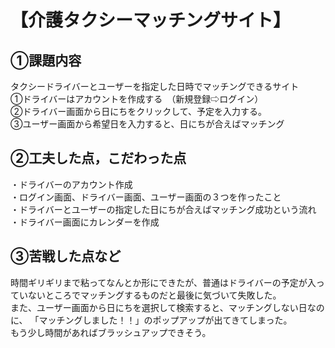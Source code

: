 # 【介護タクシーマッチングサイト】
## ①課題内容
タクシードライバーとユーザーを指定した日時でマッチングできるサイト<br>
①ドライバーはアカウントを作成する　（新規登録⇨ログイン）<br>
②ドライバー画面から日にちをクリックして、予定を入力する。<br>
③ユーザー画面から希望日を入力すると、日にちが合えばマッチング<br>

## ②工夫した点，こだわった点
・ドライバーのアカウント作成<br>・ログイン画面、ドライバー画面、ユーザー画面の３つを作ったこと<br>・ドライバーとユーザーの指定した日にちが合えばマッチング成功という流れ<br>・ドライバー画面にカレンダーを作成

## ③苦戦した点など
時間ギリギリまで粘ってなんとか形にできたが、普通はドライバーの予定が入っていないところでマッチングするものだと最後に気づいて失敗した。<br>また、ユーザー画面から日にちを選択して検索すると、マッチングしない日なのに、
「マッチングしました！！」のポップアップが出てきてしまった。<br>もう少し時間があればブラッシュアップできそう。
